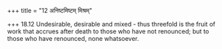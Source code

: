 +++
title = "12 अनिष्टमिष्टम् मिश्रम्"

+++
18.12 Undesirable, desirable and mixed - thus threefold is the fruit of
work that accrues after death to those who have not renounced; but to
those who have renounced, none whatsoever.
